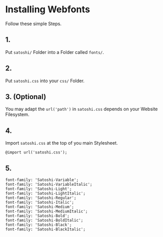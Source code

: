 # Installing Webfonts

Follow these simple Steps.

## 1.

Put `satoshi/` Folder into a Folder called `fonts/`.

## 2.

Put `satoshi.css` into your `css/` Folder.

## 3. (Optional)

You may adapt the `url('path')` in `satoshi.css` depends on your Website Filesystem.

## 4.

Import `satoshi.css` at the top of you main Stylesheet.

```
@import url('satoshi.css');
```

## 5.

```
font-family: 'Satoshi-Variable';
font-family: 'Satoshi-VariableItalic';
font-family: 'Satoshi-Light';
font-family: 'Satoshi-LightItalic';
font-family: 'Satoshi-Regular';
font-family: 'Satoshi-Italic';
font-family: 'Satoshi-Medium';
font-family: 'Satoshi-MediumItalic';
font-family: 'Satoshi-Bold';
font-family: 'Satoshi-BoldItalic';
font-family: 'Satoshi-Black';
font-family: 'Satoshi-BlackItalic';
```
